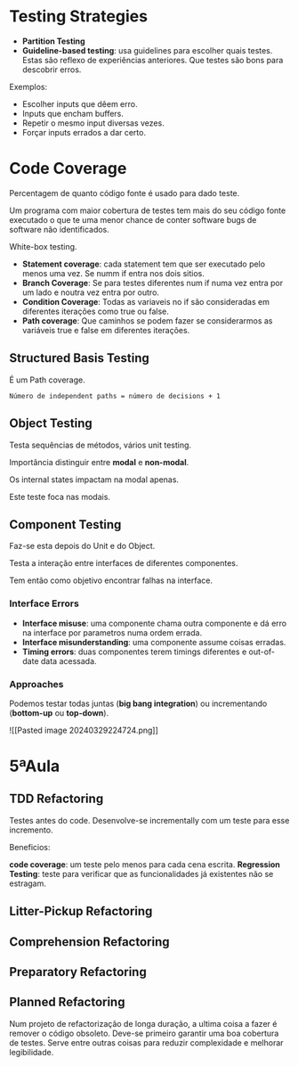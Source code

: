 # Testing Strategies

- __Partition Testing__
- __Guideline-based testing__: usa guidelines para escolher quais testes. Estas são reflexo de experiências anteriores. Que testes são bons para descobrir erros.

Exemplos:

- Escolher inputs que dêem erro.
- Inputs que encham buffers.
- Repetir o mesmo input diversas vezes.
- Forçar inputs errados a dar certo.

# Code Coverage

Percentagem de quanto código fonte é usado para dado teste.

Um programa com maior cobertura de testes tem mais do seu código fonte executado o que te uma menor chance de conter software bugs de software não identificados.

White-box testing.

- __Statement coverage__: cada statement tem que ser executado pelo menos uma vez. Se numm if entra nos dois sitios.
- __Branch Coverage__: Se para testes diferentes num if numa vez entra por um lado e noutra vez entra por outro.
- __Condition Coverage__: Todas as variaveis no if são consideradas em diferentes iterações como true ou false.
- __Path coverage__: Que caminhos se podem fazer se considerarmos as variáveis true e false em diferentes iterações.

## Structured Basis Testing

É um Path coverage.

``Número de independent paths = número de decisions + 1``

## Object Testing

Testa sequências de métodos, vários unit testing.

Importância distinguir entre __modal__ e __non-modal__.

Os internal states impactam na modal apenas.

Este teste foca nas modais.

## Component Testing

Faz-se esta depois do Unit e do Object.

Testa a interação entre interfaces de diferentes componentes.

Tem então como objetivo encontrar falhas na interface.

### Interface Errors

- __Interface misuse__: uma componente chama outra componente e dá erro na interface por parametros numa ordem errada.
- __Interface misunderstanding__: uma componente assume coisas erradas.
- __Timing errors__: duas componentes terem timings diferentes e out-of-date data acessada.

### Approaches

Podemos testar todas juntas (__big bang integration__) ou incrementando (__bottom-up__ ou __top-down__).

![[Pasted image 20240329224724.png]]

# 5ªAula

## TDD Refactoring

Testes antes do code.
Desenvolve-se incrementally com um teste para esse incremento.

Beneficios:

__code coverage__: um teste pelo menos para cada cena escrita.
__Regression Testing__: teste para verificar que as funcionalidades já existentes não se estragam.
## Litter-Pickup Refactoring

## Comprehension Refactoring

## Preparatory Refactoring

## Planned Refactoring

Num projeto de refactorização de longa duração, a ultima coisa a fazer é remover o código obsoleto. Deve-se primeiro garantir uma boa cobertura de testes. Serve entre outras coisas para reduzir complexidade e melhorar legibilidade.








